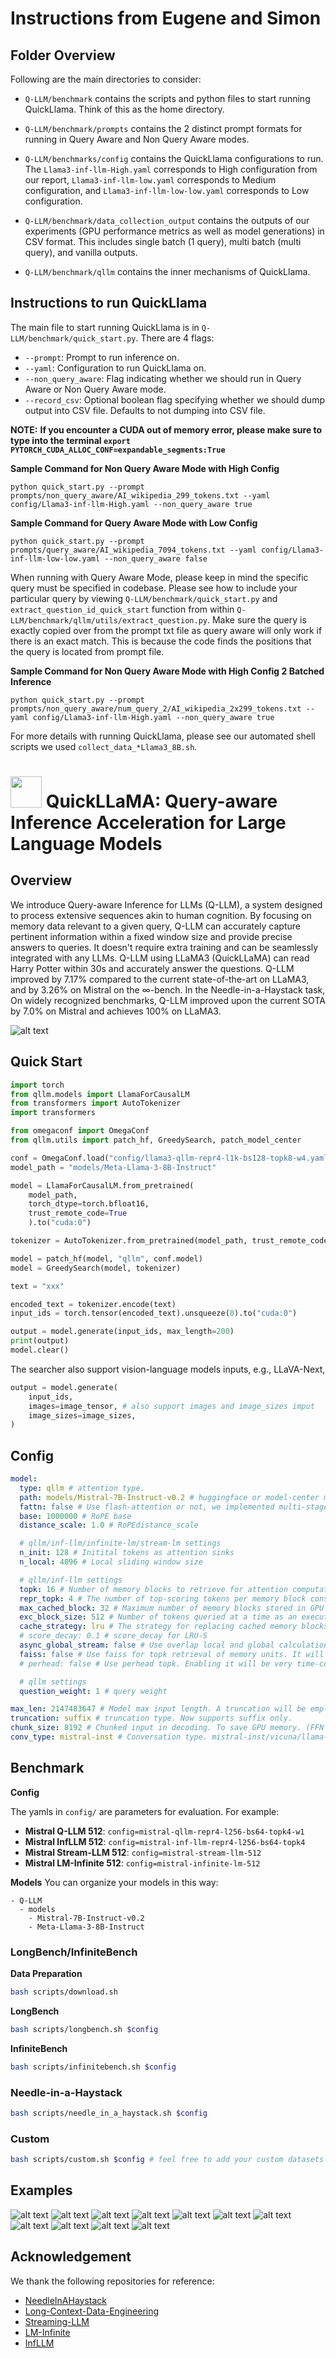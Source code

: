 # Instructions from Eugene and Simon

## Folder Overview
Following are the main directories to consider:

- `Q-LLM/benchmark` contains the scripts and python files to start running QuickLlama. Think of this as the home directory.

- `Q-LLM/benchmark/prompts` contains the 2 distinct prompt formats for running in Query Aware and Non Query Aware modes.

- `Q-LLM/benchmarks/config` contains the QuickLlama configurations to run. The `Llama3-inf-llm-High.yaml` corresponds to High configuration from our report, `Llama3-inf-llm-low.yaml` corresponds to Medium configuration, and `Llama3-inf-llm-low-low.yaml` corresponds to Low configuration.

- `Q-LLM/benchmark/data_collection_output` contains the outputs of our experiments (GPU performance metrics as well as model generations) in CSV format. This includes single batch (1 query), multi batch (multi query), and vanilla outputs.

- `Q-LLM/benchmark/qllm` contains the inner mechanisms of QuickLlama.

## Instructions to run QuickLlama
The main file to start running QuickLlama is in `Q-LLM/benchmark/quick_start.py`. There are 4 flags:

- `--prompt`: Prompt to run inference on.
- `--yaml`: Configuration to run QuickLlama on.
- `--non_query_aware`: Flag indicating whether we should run in Query Aware or Non Query Aware mode.
- `--record_csv`: Optional boolean flag specifying whether we should dump output into CSV file. Defaults to not dumping into CSV file.

**NOTE:**
**If you encounter a CUDA out of memory error, please make sure to type into the terminal `export PYTORCH_CUDA_ALLOC_CONF=expandable_segments:True`**

**Sample Command for Non Query Aware Mode with High Config**

`python quick_start.py --prompt prompts/non_query_aware/AI_wikipedia_299_tokens.txt --yaml config/Llama3-inf-llm-High.yaml --non_query_aware true`

**Sample Command for Query Aware Mode with Low Config**

`python quick_start.py --prompt prompts/query_aware/AI_wikipedia_7094_tokens.txt --yaml config/Llama3-inf-llm-low-low.yaml --non_query_aware false`

When running with Query Aware Mode, please keep in mind the specific query must be specified in codebase. Please see how to include your particular query by viewing `Q-LLM/benchmark/quick_start.py` and `extract_question_id_quick_start` function from within `Q-LLM/benchmark/qllm/utils/extract_question.py`. Make sure the query is exactly copied over from the prompt txt file as query aware will only work if there is an exact match. This is because the code finds the positions that the query is located from prompt file.


**Sample Command for Non Query Aware Mode with High Config 2 Batched Inference**

`python quick_start.py --prompt prompts/non_query_aware/num_query_2/AI_wikipedia_2x299_tokens.txt --yaml config/Llama3-inf-llm-High.yaml --non_query_aware true`


For more details with running QuickLlama, please see our automated shell scripts we used `collect_data_*Llama3_8B.sh`.

# <img src="img/quickllama.png" width="50"> QuickLLaMA: Query-aware Inference Acceleration for Large Language Models

## Overview
We introduce Query-aware Inference for LLMs (Q-LLM), a system designed to process extensive sequences akin to human cognition. By focusing on memory data relevant to a given query, Q-LLM can accurately capture pertinent information within a fixed window size and provide precise answers to queries. It doesn't require extra training and can be seamlessly integrated with any LLMs. Q-LLM using LLaMA3 (QuickLLaMA) can read Harry Potter within 30s and accurately answer the questions. Q-LLM improved by 7.17% compared to the current state-of-the-art on LLaMA3, and by 3.26% on Mistral on the $\infty$-bench. In the Needle-in-a-Haystack task, On widely recognized benchmarks, Q-LLM improved upon the current SOTA by 7.0% on Mistral and achieves 100% on LLaMA3. 

![alt text](img/framework.png)

## Quick Start
```python
import torch
from qllm.models import LlamaForCausalLM
from transformers import AutoTokenizer
import transformers

from omegaconf import OmegaConf
from qllm.utils import patch_hf, GreedySearch, patch_model_center

conf = OmegaConf.load("config/llama3-qllm-repr4-l1k-bs128-topk8-w4.yaml")
model_path = "models/Meta-Llama-3-8B-Instruct"

model = LlamaForCausalLM.from_pretrained(
    model_path,
    torch_dtype=torch.bfloat16,
    trust_remote_code=True
    ).to("cuda:0")

tokenizer = AutoTokenizer.from_pretrained(model_path, trust_remote_code=True, add_bos_token=True, add_eos_token=False)

model = patch_hf(model, "qllm", conf.model)
model = GreedySearch(model, tokenizer)

text = "xxx"

encoded_text = tokenizer.encode(text)
input_ids = torch.tensor(encoded_text).unsqueeze(0).to("cuda:0")

output = model.generate(input_ids, max_length=200)
print(output)
model.clear()
```

The searcher also support vision-language models inputs, e.g., LLaVA-Next,
```python  
output = model.generate(
    input_ids,
    images=image_tensor, # also support images and image_sizes imput
    image_sizes=image_sizes,
)
```

## Config
```yaml
model: 
  type: qllm # attention type. 
  path: models/Mistral-7B-Instruct-v0.2 # huggingface or model-center model path
  fattn: false # Use flash-attention or not, we implemented multi-stage flash-attention by OpenAI's Triton.
  base: 1000000 # RoPE base
  distance_scale: 1.0 # RoPEdistance_scale

  # qllm/inf-llm/infinite-lm/stream-lm settings
  n_init: 128 # Initital tokens as attention sinks
  n_local: 4096 # Local sliding window size

  # qllm/inf-llm settings
  topk: 16 # Number of memory blocks to retrieve for attention computation.
  repr_topk: 4 # The number of top-scoring tokens per memory block considered as representative elements. 
  max_cached_block: 32 # Maximum number of memory blocks stored in GPU memory. 
  exc_block_size: 512 # Number of tokens queried at a time as an execution block. Each execution block retrieves topk memory blocks once.
  cache_strategy: lru # The strategy for replacing cached memory blocks. Supported strategies include LRU (Least Recently Used), FIFO (First In, First Out), and LRU-S (LRU in our paper).
  # score_decay: 0.1 # score_decay for LRU-S
  async_global_stream: false # Use overlap local and global calculation. Can accelerate, but may not be compatible.
  faiss: false # Use faiss for topk retrieval of memory units. It will increase inference time and ensure constant GPU memory usage.
  # perhead: false # Use perhead topk. Enabling it will be very time-consuming and is intended for research use only.

  # qllm settings
  question_weight: 1 # query weight

max_len: 2147483647 # Model max input length. A truncation will be employed if the input length exceeds.
truncation: suffix # truncation type. Now supports suffix only.
chunk_size: 8192 # Chunked input in decoding. To save GPU memory. (FFN block)
conv_type: mistral-inst # Conversation type. mistral-inst/vicuna/llama-3-inst/qwen/minicpm
```

## Benchmark
**Config**

The yamls in `config/` are parameters for evaluation. For example:
- **Mistral Q-LLM 512**: ```config=mistral-qllm-repr4-l256-bs64-topk4-w1```
- **Mistral InfLLM 512**: ```config=mistral-inf-llm-repr4-l256-bs64-topk4```
- **Mistral Stream-LLM 512**: ```config=mistral-stream-llm-512```
- **Mistral LM-Infinite 512**: ```config=mistral-infinite-lm-512```

**Models**
You can organize your models in this way:
```
- Q-LLM 
  - models
    - Mistral-7B-Instruct-v0.2
    - Meta-Llama-3-8B-Instruct
```

### LongBench/InfiniteBench
**Data Preparation**
```bash 
bash scripts/download.sh
```

**LongBench**
```bash
bash scripts/longbench.sh $config
```

**InfiniteBench**
```bash
bash scripts/infinitebench.sh $config
```

### Needle-in-a-Haystack
```bash
bash scripts/needle_in_a_haystack.sh $config
```

### Custom
```bash
bash scripts/custom.sh $config # feel free to add your custom datasets
```

## Examples
![alt text](img/exp_harrypotter_details.png) 
![alt text](img/exp_unpretraied.png)
![alt text](img/exp_mood_summarize.png) 
![alt text](img/exp_mood_connection.png) 
![alt text](img/exp_mood_improvement.png) 
![alt text](img/exp_paper_review.png) 
![alt text](img/exp_paper_summarize.png) 
![alt text](img/exp_sum_papers.png) 
![alt text](img/exp_needle.png) 
![alt text](img/exp_kv_retrieval.png) 
![alt text](img/exp_jouney_to_west.png) 

## Acknowledgement
We thank the following repositories for reference:
- [NeedleInAHaystack](https://github.com/gkamradt/LLMTest_NeedleInAHaystack)
- [Long-Context-Data-Engineering](https://github.com/FranxYao/Long-Context-Data-Engineering)
- [Streaming-LLM](https://github.com/mit-han-lab/streaming-llm)
- [LM-Infinite](https://github.com/Glaciohound/LM-Infinite)
- [InfLLM](https://github.com/Glaciohound/LM-Infinite)

